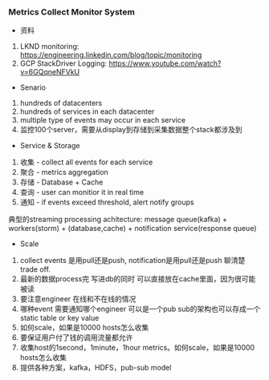 ### Metrics Collect Monitor System

- 资料
1. LKND monitoring: https://engineering.linkedin.com/blog/topic/monitoring
2. GCP StackDriver Logging: https://www.youtube.com/watch?v=6GQqneNFVkU

- Senario
1. hundreds of datacenters
2. hundreds of services in each datacenter
3. multiple type of events may occur in each service
4. 监控100个server，需要从display到存储到采集数据整个stack都涉及到

- Service & Storage
1. 收集 - collect all events for each service
2. 聚合 - metrics aggregation 
3. 存储 - Database + Cache
4. 查询 - user can monitior it in real time
5. 通知 - if events exceed threshold, alert notify groups

典型的streaming processing achitecture:
message queue(kafka) + workers(storm) + (database,cache) + notification service(response queue)

- Scale
1. collect events 是用pull还是push, notification是用pull还是push 聊清楚trade off.
2. 最新的数据process完 写进db的同时 可以直接放在cache里面，因为很可能被读
3. 要注意engineer 在线和不在线的情况
4. 哪种event 需要通知哪个engineer 可以是一个pub sub的架构也可以存成一个static table or key value
5. 如何scale，如果是10000 hosts怎么收集
6. 要保证用户付了钱的调用流量都允许
7. 收集host的1second，1minute，1hour metrics。如何scale，如果是10000 hosts怎么收集
8. 提供各种方案，kafka，HDFS，pub-sub model
